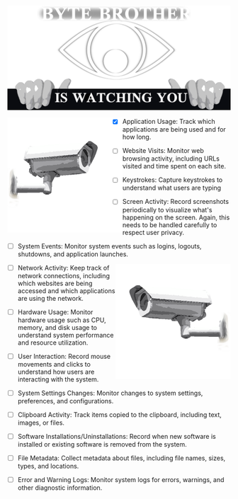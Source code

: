 ![banner](.github/banner.png)

<img align="left" style="width:260px" src=".github/camera_right.png">

- [x] Application Usage: Track which applications are being used and for how long.

- [ ] Website Visits: Monitor web browsing activity, including URLs visited and time spent on each site.

- [ ] Keystrokes: Capture keystrokes to understand what users are typing

- [ ] Screen Activity: Record screenshots periodically to visualize what's happening on the screen. Again, this needs to be handled carefully to respect user privacy.

- [ ] System Events: Monitor system events such as logins, logouts, shutdowns, and application launches.

<img align="right" style="width:260px" src=".github/camera_left.png">

- [ ] Network Activity: Keep track of network connections, including which websites are being accessed and which applications are using the network.

- [ ] Hardware Usage: Monitor hardware usage such as CPU, memory, and disk usage to understand system performance and resource utilization.

- [ ] User Interaction: Record mouse movements and clicks to understand how users are interacting with the system.

- [ ] System Settings Changes: Monitor changes to system settings, preferences, and configurations.

- [ ] Clipboard Activity: Track items copied to the clipboard, including text, images, or files.

- [ ] Software Installations/Uninstallations: Record when new software is installed or existing software is removed from the system.

- [ ] File Metadata: Collect metadata about files, including file names, sizes, types, and locations.

- [ ] Error and Warning Logs: Monitor system logs for errors, warnings, and other diagnostic information.
